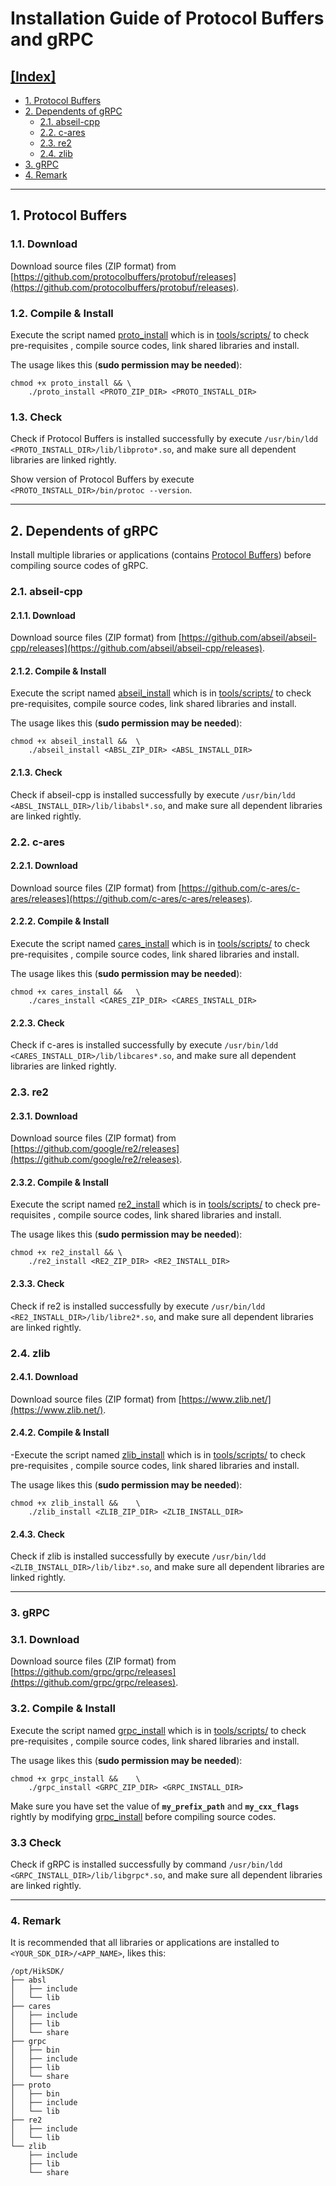 # Installation Guide of Protocol Buffers and gRPC

## [[Index]](#installation-guide-of-protocol-buffers-and-grpc)

- [1. Protocol Buffers](#1-protocol-buffers)
- [2. Dependents of gRPC](#2-dependents-of-grpc)
    - [2.1. abseil-cpp](#21-abseil-cpp)
    - [2.2. c-ares](#22-c-ares)
    - [2.3. re2](#23-re2)
    - [2.4. zlib](#24-zlib)
- [3. gRPC](#3-grpc)
- [4. Remark](#4-remark)

---

## 1. Protocol Buffers

### 1.1. Download

Download source files (ZIP format) from [https://github.com/protocolbuffers/protobuf/releases](https://github.com/protocolbuffers/protobuf/releases).

### 1.2. Compile & Install

Execute the script named [proto_install](../tools/script/proto_install) which is in [tools/scripts/](../tools/script) to check pre-requisites , compile source codes, link shared libraries and install.

The usage likes this (**sudo permission may be needed**):

```shell
chmod +x proto_install && \
    ./proto_install <PROTO_ZIP_DIR> <PROTO_INSTALL_DIR>
```

### 1.3. Check

Check if Protocol Buffers is installed successfully by execute `/usr/bin/ldd <PROTO_INSTALL_DIR>/lib/libproto*.so`, and make sure all dependent libraries are linked rightly.

Show version of Protocol Buffers by execute `<PROTO_INSTALL_DIR>/bin/protoc --version`.

---

## 2. Dependents of gRPC

Install multiple libraries or applications (contains [Protocol Buffers](#1-protocol-buffers)) before compiling source codes of gRPC.

### 2.1. abseil-cpp

#### 2.1.1. Download

Download source files (ZIP format) from [https://github.com/abseil/abseil-cpp/releases](https://github.com/abseil/abseil-cpp/releases).

#### 2.1.2. Compile & Install

Execute the script named [abseil_install](../tools/script/abseil_install) which is in [tools/scripts/](../tools/script) to check pre-requisites, compile source codes, link shared libraries and install.

The usage likes this (**sudo permission may be needed**):

```shell
chmod +x abseil_install &&  \
    ./abseil_install <ABSL_ZIP_DIR> <ABSL_INSTALL_DIR>
```

#### 2.1.3. Check

Check if abseil-cpp is installed successfully by execute `/usr/bin/ldd <ABSL_INSTALL_DIR>/lib/libabsl*.so`, and make sure all dependent libraries are linked rightly.

### 2.2. c-ares

#### 2.2.1. Download

Download source files (ZIP format) from [https://github.com/c-ares/c-ares/releases](https://github.com/c-ares/c-ares/releases).

#### 2.2.2. Compile & Install
 
Execute the script named [cares_install](../tools/script/cares_install) which is in [tools/scripts/](../tools/script) to check pre-requisites , compile source codes, link shared libraries and install.
 
The usage likes this (**sudo permission may be needed**):

```shell
chmod +x cares_install &&   \
    ./cares_install <CARES_ZIP_DIR> <CARES_INSTALL_DIR>
```

#### 2.2.3. Check

Check if c-ares is installed successfully by execute `/usr/bin/ldd <CARES_INSTALL_DIR>/lib/libcares*.so`, and make sure all dependent libraries are linked rightly.

### 2.3. re2

#### 2.3.1. Download

Download source files (ZIP format) from [https://github.com/google/re2/releases](https://github.com/google/re2/releases).

#### 2.3.2. Compile & Install

Execute the script named [re2_install](../tools/script/re2_install) which is in [tools/scripts/](../tools/script) to check pre-requisites , compile source codes, link shared libraries and install.

The usage likes this (**sudo permission may be needed**):

```shell
chmod +x re2_install && \
    ./re2_install <RE2_ZIP_DIR> <RE2_INSTALL_DIR>
```

#### 2.3.3. Check

Check if re2 is installed successfully by execute `/usr/bin/ldd <RE2_INSTALL_DIR>/lib/libre2*.so`, and make sure all dependent libraries are linked rightly.

### 2.4. zlib

#### 2.4.1. Download

Download source files (ZIP format) from [https://www.zlib.net/](https://www.zlib.net/).

#### 2.4.2. Compile & Install

-Execute the script named [zlib_install](../tools/script/zlib_install) which is in [tools/scripts/](../tools/script) to check pre-requisites , compile source codes, link shared libraries and install.

The usage likes this (**sudo permission may be needed**):

```shell
chmod +x zlib_install &&    \
    ./zlib_install <ZLIB_ZIP_DIR> <ZLIB_INSTALL_DIR>
```

#### 2.4.3. Check

Check if zlib is installed successfully by execute `/usr/bin/ldd <ZLIB_INSTALL_DIR>/lib/libz*.so`, and make sure all dependent libraries are linked rightly.

---

### 3. gRPC

### 3.1. Download

Download source files (ZIP format) from [https://github.com/grpc/grpc/releases](https://github.com/grpc/grpc/releases).

### 3.2. Compile & Install

Execute the script named [grpc_install](../tools/script/grpc_install) which is in [tools/scripts/](../tools/script) to check pre-requisites , compile source codes, link shared libraries and install.

The usage likes this (**sudo permission may be needed**):

```shell
chmod +x grpc_install &&    \
    ./grpc_install <GRPC_ZIP_DIR> <GRPC_INSTALL_DIR>
```

Make sure you have set the value of **`my_prefix_path`** and **`my_cxx_flags`** rightly by modifying [grpc_install](../tools/script/grpc_install) before compiling source codes.

### 3.3 Check

Check if gRPC is installed successfully by command `/usr/bin/ldd <GRPC_INSTALL_DIR>/lib/libgrpc*.so`, and make sure all dependent libraries are linked rightly.

---

### 4. Remark

It is recommended that all libraries or applications are installed to `<YOUR_SDK_DIR>/<APP_NAME>`, likes this:

```shell
/opt/HikSDK/
├── absl
│   ├── include
│   └── lib
├── cares
│   ├── include
│   ├── lib
│   └── share
├── grpc
│   ├── bin
│   ├── include
│   ├── lib
│   └── share
├── proto
│   ├── bin
│   ├── include
│   └── lib
├── re2
│   ├── include
│   └── lib
└── zlib
    ├── include
    ├── lib
    └── share
```
